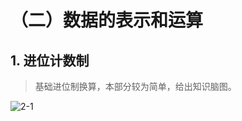 # （二）数据的表示和运算

## 1. 进位计数制

> 基础进位制换算，本部分较为简单，给出知识脑图。

![2-1](https://cdn.jsdelivr.net/gh/Hacker-C/Picture-Bed@main/C-Composition/2-1.53r0w0v7jgg0.png)